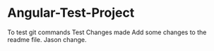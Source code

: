 # Angular-Test-Project
To test git commands 
Test Changes made
Add some changes to the readme file.
Jason change.

